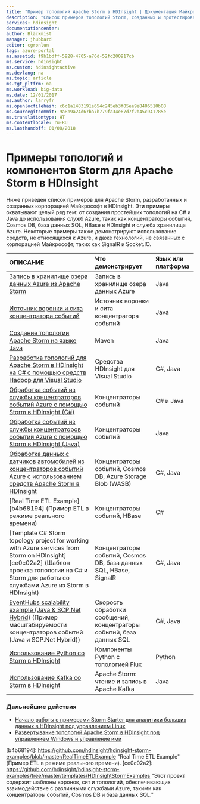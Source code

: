```yaml
---
title: "Пример топологий Apache Storm в HDInsight | Документация Майкрософт"
description: "Список примеров топологий Storm, созданных и протестированных с помощью Apache Storm в HDInsight, включая базовые топологии на C# и Java, а также работа с концентраторами событий."
services: hdinsight
documentationcenter: 
author: Blackmist
manager: jhubbard
editor: cgronlun
tags: azure-portal
ms.assetid: f9b1bdff-5928-4705-a76d-52fd200917cb
ms.service: hdinsight
ms.custom: hdinsightactive
ms.devlang: na
ms.topic: article
ms.tgt_pltfrm: na
ms.workload: big-data
ms.date: 12/01/2017
ms.author: larryfr
ms.openlocfilehash: c6c1a1483191e654c245eb3f05ee9e8406510b08
ms.sourcegitcommit: 9a8b9a24d67ba7b779fa34e67d7f2b45c941785e
ms.translationtype: HT
ms.contentlocale: ru-RU
ms.lasthandoff: 01/08/2018
---
```

# <a name="example-storm-topologies-and-components-for-apache-storm-on-hdinsight"></a>Примеры топологий и компонентов Storm для Apache Storm в HDInsight

Ниже приведен список примеров для Apache Storm, разработанных и созданных корпорацией Майкрософт в HDInsight. Эти примеры охватывают целый ряд тем: от создания простейших топологий на C# и Java до использования служб Azure, таких как концентраторы событий, Cosmos DB, база данных SQL, HBase в HDInsight и служба хранилища Azure. Некоторые примеры также демонстрируют использование средств, не относящихся к Azure, и даже технологий, не связанных с корпорацией Майкрософт, таких как SignalR и Socket.IO.

| ОПИСАНИЕ | Что демонстрирует | Язык или платформа |
|:--- |:--- |:--- |
| [Запись в хранилище озера данных Azure из Apache Storm](apache-storm-write-data-lake-store.md) |Запись в хранилище озера данных Azure |Java |
| [Источник воронки и сита концентратора событий](https://github.com/apache/storm/tree/master/external/storm-eventhubs) |Источник воронки и сита концентратора событий |Java |
| [Создание топологии Apache Storm на языке Java][5797064f] |Maven |Java |
| [Разработка топологий для Apache Storm в HDInsight на C# с помощью средств Hadoop для Visual Studio][16fce2d1] |Средства HDInsight для Visual Studio |C#, Java |
| [Обработка событий из службы концентраторов событий Azure с помощью Storm в HDInsight (C#)][844d1d81] |Концентраторы событий |C# и Java |
| [Обработка событий из службы концентраторов событий Azure с помощью Storm в HDInsight (Java)](https://azure.microsoft.com/resources/samples/hdinsight-java-storm-eventhub/) |Концентраторы событий |Java |
| [Обработка данных с датчиков автомобилей из концентраторов событий Azure с использованием средств Apache Storm в HDInsight][246ee964] |Концентраторы событий, Cosmos DB, Azure Storage Blob (WASB) |C#, Java |
| [Real Time ETL Example][b4b68194] (Пример ETL в режиме реального времени) |Концентраторы событий, HBase |C# |
| [Template C# Storm topology project for working with Azure services from Storm on HDInsight][ce0c02a2] (Шаблон проекта топологии на C# и Storm для работы со службами Azure из Storm в HDInsight) |Концентраторы событий, Cosmos DB, база данных SQL, HBase, SignalR |C#, Java |
| [EventHubs scalability example (Java & SCP.Net Hybrid)][d6c540e3] (Пример масштабируемости концентраторов событий (Java и SCP.Net Hybrid)) |Скорость обработки сообщений, концентраторы событий, база данных SQL |C#, Java |
| [Использование Python со Storm в HDInsight](apache-storm-develop-python-topology.md) |Компоненты Python с топологией Flux |Python |
| [Использование Kafka со Storm в HDInsight](../hdinsight-apache-storm-with-kafka.md) | Apache Storm: чтение и запись в Apache Kafka | Java |

### <a name="next-steps"></a>Дальнейшие действия

* [Начало работы с примерами Storm Starter для аналитики больших данных в HDInsight под управлением Linux][2b8c3488]
* [Развертывание топологий Apache Storm в HDInsight под управлением Windows и управление ими][6eb0d3b8]

[2b8c3488]:apache-storm-tutorial-get-started-linux.md "Начало работы с примерами Storm Starter для аналитики больших данных в HDInsight под управлением Linux."
[6eb0d3b8]:apache-storm-deploy-monitor-topology.md "Развертывание топологий Apache Storm в HDInsight под управлением Windows и управление ими."
[16fce2d1]:apache-storm-develop-csharp-visual-studio-topology.md "Разработка топологий для Apache Storm в HDInsight на C# с помощью средств Hadoop для Visual Studio."
[5797064f]:apache-storm-develop-java-topology.md "Разработка топологий Storm на языке Java с использованием Maven путем создания простой топологии для подсчета статистики."
[844d1d81]:apache-storm-develop-csharp-event-hub-topology.md "Считывание данных из концентраторов событий Azure и запись их туда с использованием Storm в HDInsight."
[246ee964]: https://github.com/hdinsight/hdinsight-storm-examples/blob/master/IotExample/README.md "Обработка данных с датчиков автомобилей из концентраторов событий Azure с использованием средств Apache Storm в HDInsight."
[d6c540e3]: https://github.com/hdinsight/hdinsight-storm-examples/blob/master/EventCountExample "Несколько топологий, демонстрирующих пропускную способность при считывании данных из концентраторов событий Azure и их записи в базу данных SQL с использованием средств Apache Storm в HDInsight."
[b4b68194]: https://github.com/hdinsight/hdinsight-storm-examples/blob/master/RealTimeETLExample "Real Time ETL Example" (Пример ETL в режиме реального времени).
[ce0c02a2]: https://github.com/hdinsight/hdinsight-storm-examples/tree/master/templates/HDInsightStormExamples "Этот проект содержит шаблоны воронок, сит и топологий, обеспечивающих взаимодействие с различными службами Azure, такими как концентраторы событий, Cosmos DB и база данных SQL."

